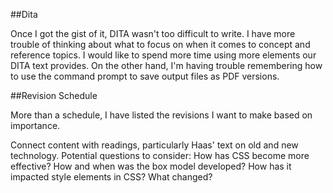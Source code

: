##Dita

Once I got the gist of it, DITA wasn't too difficult to write. I have more trouble of thinking about what to focus on when it comes to concept and reference topics. I would like to spend more time using more elements our DITA text provides. On the other hand, I'm having trouble remembering how to use the command prompt to save output files as PDF versions.

##Revision Schedule

More than a schedule, I have listed the revisions I want to make based on importance.

Connect content with readings, particularly Haas' text on old and  new technology. Potential questions to consider: How has CSS become more effective? How and when was the box model developed? How has it impacted style elements in CSS? What changed?





